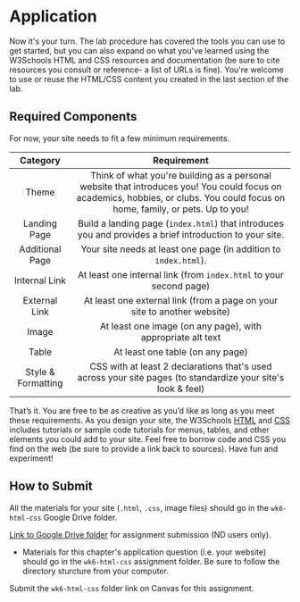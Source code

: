 # Application

Now it's your turn. The lab procedure has covered the tools you can use to get started, but you can also expand on what you've learned using the W3Schools HTML and CSS resources and documentation (be sure to cite resources you consult or reference- a list of URLs is fine). You're welcome to use or reuse the HTML/CSS content you created in the last section of the lab.

## Required Components 

For now, your site needs to fit a few minimum requirements. 

| Category | Requirement |
| :---: | :---: |
| Theme | Think of what you're building as a personal website that introduces you! You could focus on academics, hobbies, or clubs. You could focus on home, family, or pets. Up to you! |
| Landing Page | Build a landing page (`index.html`) that introduces you and provides a brief introduction to your site. |
| Additional Page | Your site needs at least one page (in addition to `index.html`). |
| Internal Link | At least one internal link (from `index.html` to your second page) |
| External Link | At least one external link (from a page on your site to another website) |
| Image | At least one image (on any page), with appropriate alt text |
| Table | At least one table (on any page) |
| Style & Formatting | CSS with at least 2 declarations that's used across your site pages (to standardize your site's look & feel) |

That’s it. You are free to be as creative as you’d like as long as you meet these requirements. As you design your site, the W3Schools [HTML](http://www.w3schools.com/html/) and [CSS](http://www.w3schools.com/css/default.asp) includes tutorials or sample code tutorials for menus, tables, and other elements you could add to your site. Feel free to borrow code and CSS you find on the web (be sure to provide a link back to sources). Have fun and experiment!

## How to Submit

All the materials for your site (`.html`, `.css`, image files) should go in the `wk6-html-css` Google Drive folder.

[Link to Google Drive folder](https://drive.google.com/drive/folders/1btaMEcpz_IoKgNZU4fTmf4l_n9dsga1V?usp=drive_link) for assignment submission (ND users only).
- Materials for this chapter's application question (i.e. your website) should go in the `wk6-html-css` assignment folder. Be sure to follow the directory sturcture from your computer.

Submit the `wk6-html-css` folder link on Canvas for this assignment.